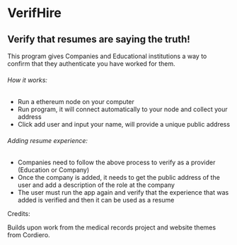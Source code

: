 # VerifHire

## Verify that resumes are saying the truth!


This program gives Companies and Educational institutions a way to confirm that they authenticate you have worked for them.

###### How it works:
 - Run a ethereum node on your computer
 - Run program, it will connect automatically to your node and collect your address
 - Click add user and input your name, will provide a unique public address
 
###### Adding resume experience:
 - Companies need to follow the above process to verify as a provider (Education or Company)
 - Once the company is added, it needs to get the public address of the user and add a description of the role at the company
 - The user must run the app again and verify that the experience that was added is verified and then it can be used as a resume
 


Credits:

Builds upon work from the medical records project and website themes from Cordiero.
